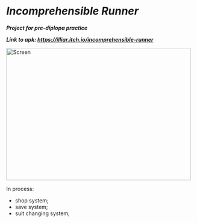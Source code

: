 # ***Incomprehensible Runner***
***Project for pre-diplopa practice***

***Link to apk: https://illiar.itch.io/incomprehensible-runner***

<img src="https://img.itch.zone/aW1hZ2UvMTUyNDg2MC84OTA4MjIwLnBuZw==/original/%2BN8jp2.png" alt="Screen" width="490" height="350">

In process:
* shop system;
* save system;
* suit changing system;
